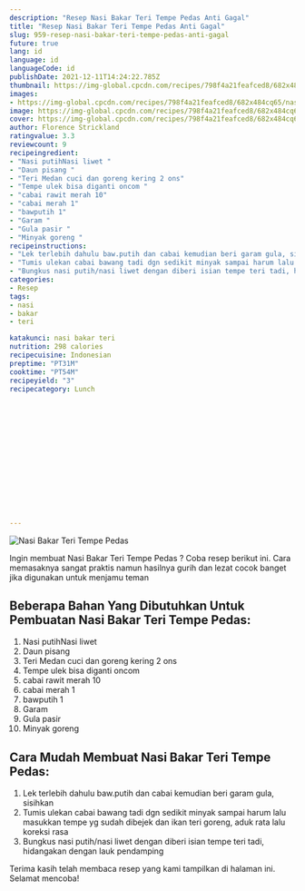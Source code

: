 ```yaml
---
description: "Resep Nasi Bakar Teri Tempe Pedas Anti Gagal"
title: "Resep Nasi Bakar Teri Tempe Pedas Anti Gagal"
slug: 959-resep-nasi-bakar-teri-tempe-pedas-anti-gagal
future: true
lang: id
language: id
languageCode: id
publishDate: 2021-12-11T14:24:22.785Z 
thumbnail: https://img-global.cpcdn.com/recipes/798f4a21feafced8/682x484cq65/nasi-bakar-teri-tempe-pedas-foto-resep-utama.webp
images:
- https://img-global.cpcdn.com/recipes/798f4a21feafced8/682x484cq65/nasi-bakar-teri-tempe-pedas-foto-resep-utama.webp
image: https://img-global.cpcdn.com/recipes/798f4a21feafced8/682x484cq65/nasi-bakar-teri-tempe-pedas-foto-resep-utama.webp
cover: https://img-global.cpcdn.com/recipes/798f4a21feafced8/682x484cq65/nasi-bakar-teri-tempe-pedas-foto-resep-utama.webp
author: Florence Strickland
ratingvalue: 3.3
reviewcount: 9
recipeingredient:
- "Nasi putihNasi liwet "
- "Daun pisang "
- "Teri Medan cuci dan goreng kering 2 ons"
- "Tempe ulek bisa diganti oncom "
- "cabai rawit merah 10"
- "cabai merah 1"
- "bawputih 1"
- "Garam "
- "Gula pasir "
- "Minyak goreng "
recipeinstructions:
- "Lek terlebih dahulu baw.putih dan cabai kemudian beri garam gula, sisihkan"
- "Tumis ulekan cabai bawang tadi dgn sedikit minyak sampai harum lalu masukkan tempe yg sudah dibejek dan ikan teri goreng, aduk rata lalu koreksi rasa"
- "Bungkus nasi putih/nasi liwet dengan diberi isian tempe teri tadi, hidangakan dengan lauk pendamping"
categories:
- Resep
tags:
- nasi
- bakar
- teri

katakunci: nasi bakar teri 
nutrition: 298 calories
recipecuisine: Indonesian
preptime: "PT31M"
cooktime: "PT54M"
recipeyield: "3"
recipecategory: Lunch


     
    
    
    
    
    
    
    
    
    
    
      
    
---
```



![Nasi Bakar Teri Tempe Pedas](https://img-global.cpcdn.com/recipes/798f4a21feafced8/682x484cq65/nasi-bakar-teri-tempe-pedas-foto-resep-utama.webp)

Ingin membuat Nasi Bakar Teri Tempe Pedas ? Coba resep berikut ini. Cara memasaknya sangat praktis namun hasilnya gurih dan lezat cocok banget jika digunakan untuk menjamu teman

<!--inarticleads1-->

## Beberapa Bahan Yang Dibutuhkan Untuk Pembuatan Nasi Bakar Teri Tempe Pedas:

1. Nasi putihNasi liwet 
1. Daun pisang 
1. Teri Medan cuci dan goreng kering 2 ons
1. Tempe ulek bisa diganti oncom 
1. cabai rawit merah 10
1. cabai merah 1
1. bawputih 1
1. Garam 
1. Gula pasir 
1. Minyak goreng 



<!--inarticleads2-->

## Cara Mudah Membuat Nasi Bakar Teri Tempe Pedas:

1. Lek terlebih dahulu baw.putih dan cabai kemudian beri garam gula, sisihkan
1. Tumis ulekan cabai bawang tadi dgn sedikit minyak sampai harum lalu masukkan tempe yg sudah dibejek dan ikan teri goreng, aduk rata lalu koreksi rasa
1. Bungkus nasi putih/nasi liwet dengan diberi isian tempe teri tadi, hidangakan dengan lauk pendamping




Terima kasih telah membaca resep yang kami tampilkan di halaman ini. Selamat mencoba!
